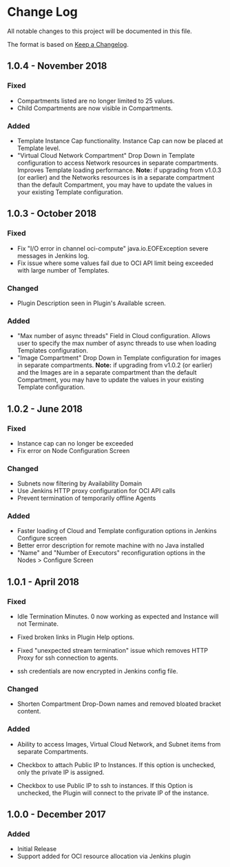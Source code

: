 # Change Log
All notable changes to this project will be documented in this file.

The format is based on [Keep a Changelog](http://keepachangelog.com/).

## 1.0.4 - November 2018
### Fixed
- Compartments listed are no longer limited to 25 values.
- Child Compartments are now visible in Compartments.

### Added
- Template Instance Cap functionality. Instance Cap can now be placed at Template level.
- "Virtual Cloud Network Compartment" Drop Down in Template configuration to access Network resources in separate compartments. Improves Template loading performance. **Note:** if upgrading from v1.0.3 (or earlier) and the Networks resources is in a separate compartment than the default Compartment, you may have to update the values in your existing Template configuration.

## 1.0.3 - October 2018
### Fixed
- Fix "I/O error in channel oci-compute" java.io.EOFException severe messages in Jenkins log. 
- Fix issue where some values fail due to OCI API limit being exceeded with large number of Templates.

### Changed
- Plugin Description seen in Plugin's Available screen.

### Added
- "Max number of async threads" Field in Cloud configuration. Allows user to specify the max number of async threads to use when loading Templates configuration.
- "Image Compartment" Drop Down in Template configuration for images in separate compartments. **Note:** if upgrading from v1.0.2 (or earlier) and the Images are in a separate compartment than the default Compartment, you may have to update the values in your existing Template configuration.


## 1.0.2 - June 2018
### Fixed
- Instance cap can no longer be exceeded
- Fix error on Node Configuration Screen

### Changed
- Subnets now filtering by Availability Domain
- Use Jenkins HTTP proxy configuration for OCI API calls
- Prevent termination of temporarily offline Agents

### Added
- Faster loading of Cloud and Template configuration options in Jenkins Configure screen
- Better error description for remote machine with no Java installed
- "Name" and "Number of Executors" reconfiguration options in the Nodes > Configure Screen

## 1.0.1 - April 2018
### Fixed

- Idle Termination Minutes. 0 now working as expected and Instance will not Terminate.

- Fixed broken links in Plugin Help options.


- Fixed "unexpected stream termination" issue which removes HTTP Proxy for ssh connection to agents.
- ssh credentials are now encrypted in Jenkins config file.


### Changed
- Shorten Compartment Drop-Down names and removed bloated bracket content.

### Added
- Ability to access Images, Virtual Cloud Network, and Subnet items from separate Compartments.

- Checkbox to attach Public IP to Instances. If this option is unchecked, only the private IP is assigned. 


- Checkbox to use Public IP to ssh to instances. If this Option is unchecked, the Plugin will connect to the private IP of the instance. 

## 1.0.0 - December 2017
### Added
- Initial Release
- Support added for OCI resource allocation via Jenkins plugin
